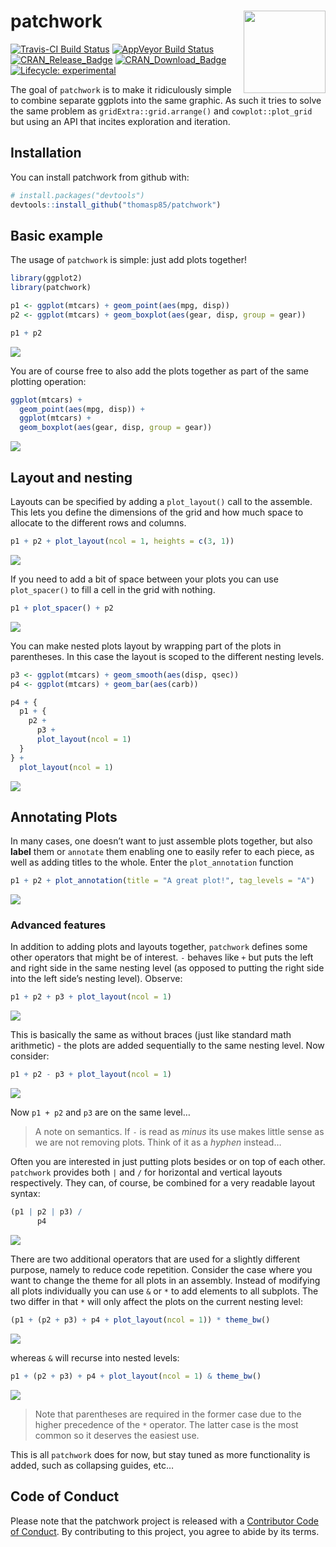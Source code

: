 
<!-- README.md is generated from README.Rmd. Please edit that file -->

# patchwork <a href='https://patchwork.data-imaginist.com'><img src='man/figures/logo.png' align="right" height="131.5" /></a>

<!-- badges: start -->

[![Travis-CI Build
Status](https://travis-ci.org/thomasp85/patchwork.svg?branch=master)](https://travis-ci.org/thomasp85/patchwork)
[![AppVeyor Build
Status](https://ci.appveyor.com/api/projects/status/github/thomasp85/patchwork?branch=master&svg=true)](https://ci.appveyor.com/project/thomasp85/patchwork)
[![CRAN\_Release\_Badge](http://www.r-pkg.org/badges/version-ago/patchwork)](https://CRAN.R-project.org/package=patchwork)
[![CRAN\_Download\_Badge](http://cranlogs.r-pkg.org/badges/patchwork)](https://CRAN.R-project.org/package=patchwork)
[![Lifecycle:
experimental](https://img.shields.io/badge/lifecycle-experimental-orange.svg)](https://www.tidyverse.org/lifecycle/#experimental)
<!-- badges: end -->

The goal of `patchwork` is to make it ridiculously simple to combine
separate ggplots into the same graphic. As such it tries to solve the
same problem as `gridExtra::grid.arrange()` and `cowplot::plot_grid` but
using an API that incites exploration and iteration.

## Installation

You can install patchwork from github with:

``` r
# install.packages("devtools")
devtools::install_github("thomasp85/patchwork")
```

## Basic example

The usage of `patchwork` is simple: just add plots together\!

``` r
library(ggplot2)
library(patchwork)

p1 <- ggplot(mtcars) + geom_point(aes(mpg, disp))
p2 <- ggplot(mtcars) + geom_boxplot(aes(gear, disp, group = gear))

p1 + p2
```

![](man/figures/README-example-1.png)<!-- -->

You are of course free to also add the plots together as part of the
same plotting operation:

``` r
ggplot(mtcars) +
  geom_point(aes(mpg, disp)) +
  ggplot(mtcars) + 
  geom_boxplot(aes(gear, disp, group = gear))
```

![](man/figures/README-unnamed-chunk-2-1.png)<!-- -->

## Layout and nesting

Layouts can be specified by adding a `plot_layout()` call to the
assemble. This lets you define the dimensions of the grid and how much
space to allocate to the different rows and columns.

``` r
p1 + p2 + plot_layout(ncol = 1, heights = c(3, 1))
```

![](man/figures/README-unnamed-chunk-3-1.png)<!-- -->

If you need to add a bit of space between your plots you can use
`plot_spacer()` to fill a cell in the grid with nothing.

``` r
p1 + plot_spacer() + p2
```

![](man/figures/README-unnamed-chunk-4-1.png)<!-- -->

You can make nested plots layout by wrapping part of the plots in
parentheses. In this case the layout is scoped to the different nesting
levels.

``` r
p3 <- ggplot(mtcars) + geom_smooth(aes(disp, qsec))
p4 <- ggplot(mtcars) + geom_bar(aes(carb))

p4 + {
  p1 + {
    p2 +
      p3 +
      plot_layout(ncol = 1)
  }
} +
  plot_layout(ncol = 1)
```

![](man/figures/README-unnamed-chunk-5-1.png)<!-- -->

## Annotating Plots

In many cases, one doesn’t want to just assemble plots together, but
also **label** them or `annotate` them enabling one to easily refer to
each piece, as well as adding titles to the whole. Enter the
`plot_annotation` function

``` r
p1 + p2 + plot_annotation(title = "A great plot!", tag_levels = "A")
```

![](man/figures/README-unnamed-chunk-6-1.png)<!-- -->

### Advanced features

In addition to adding plots and layouts together, `patchwork` defines
some other operators that might be of interest. `-` behaves like `+` but
puts the left and right side in the same nesting level (as opposed to
putting the right side into the left side’s nesting level). Observe:

``` r
p1 + p2 + p3 + plot_layout(ncol = 1)
```

![](man/figures/README-unnamed-chunk-7-1.png)<!-- -->

This is basically the same as without braces (just like standard math
arithmetic) - the plots are added sequentially to the same nesting
level. Now consider:

``` r
p1 + p2 - p3 + plot_layout(ncol = 1)
```

![](man/figures/README-unnamed-chunk-8-1.png)<!-- -->

Now `p1 + p2` and `p3` are on the same level…

> A note on semantics. If `-` is read as *minus* its use makes little
> sense as we are not removing plots. Think of it as a *hyphen* instead…

Often you are interested in just putting plots besides or on top of each
other. `patchwork` provides both `|` and `/` for horizontal and vertical
layouts respectively. They can, of course, be combined for a very
readable layout syntax:

``` r
(p1 | p2 | p3) /
      p4
```

![](man/figures/README-unnamed-chunk-9-1.png)<!-- -->

There are two additional operators that are used for a slightly
different purpose, namely to reduce code repetition. Consider the case
where you want to change the theme for all plots in an assembly. Instead
of modifying all plots individually you can use `&` or `*` to add
elements to all subplots. The two differ in that `*` will only affect
the plots on the current nesting level:

``` r
(p1 + (p2 + p3) + p4 + plot_layout(ncol = 1)) * theme_bw()
```

![](man/figures/README-unnamed-chunk-10-1.png)<!-- -->

whereas `&` will recurse into nested levels:

``` r
p1 + (p2 + p3) + p4 + plot_layout(ncol = 1) & theme_bw()
```

![](man/figures/README-unnamed-chunk-11-1.png)<!-- -->

> Note that parentheses are required in the former case due to the
> higher precedence of the `*` operator. The latter case is the most
> common so it deserves the easiest use.

This is all `patchwork` does for now, but stay tuned as more
functionality is added, such as collapsing guides, etc…

## Code of Conduct

Please note that the patchwork project is released with a [Contributor
Code of
Conduct](https://contributor-covenant.org/version/1/0/0/CODE_OF_CONDUCT.html).
By contributing to this project, you agree to abide by its terms.
